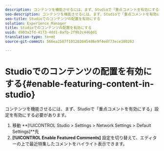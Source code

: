 ```yaml
---
description: コンテンツを機能させるには、まず、Studioで「重点コメントを有効にする」設定を有効にする必要があります。
seo-description: コンテンツを機能させるには、まず、Studioで「重点コメントを有効にする」設定を有効にする必要があります。
seo-title: Studioでのコンテンツの配置を有効にする
solution: Experience Manager
title: Studioでのコンテンツの配置を有効にする
uuid: d903a2fd-4173-4dd1-8afb-2f9b2c4468d1
translation-type: tm+mt
source-git-commit: 566ea2587f101202045488e9f4edf73ece100293

---
```



# Studioでのコンテンツの配置を有効にする{#enable-featuring-content-in-studio}

コンテンツを機能させるには、まず、Studioで「重点コメントを有効にする」設定を有効にする必要があります。

1. 移動 **[!UICONTROL Studio > Settings > Network Settings > Default Settings]**先
1. **[!UICONTROL Enable Featured Comments]** 設定を切り替えて、エディターの上で最近特集したコメントをハイライト表示できます。
